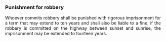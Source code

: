 ### Punishment for robbery
<div style="text-align: justify">

Whoever commits robbery shall be punished with rigorous imprisonment for a term that may extend to ten years and shall also be liable to a fine; if the robbery is committed on the highway between sunset and sunrise, the imprisonment may be extended to fourteen years.

</div>
